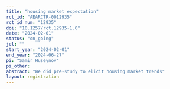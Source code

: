 ```yaml
---
title: "housing market expectation"
rct_id: "AEARCTR-0012935"
rct_id_num: "12935"
doi: "10.1257/rct.12935-1.0"
date: "2024-02-01"
status: "on_going"
jel: ""
start_year: "2024-02-01"
end_year: "2024-06-27"
pi: "Samir Huseynov"
pi_other:
abstract: "We did pre-study to elicit housing market trends"
layout: registration
---
```


